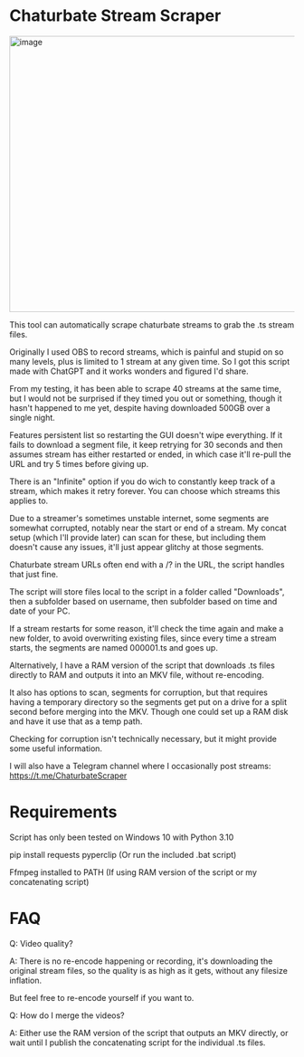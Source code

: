 # Chaturbate Stream Scraper
<img width="825" height="488" alt="image" src="https://github.com/user-attachments/assets/549c833c-747e-4852-bf43-c8f37fa680ef" />

This tool can automatically scrape chaturbate streams to grab the .ts stream files.

Originally I used OBS to record streams, which is painful and stupid on so many levels, plus is limited to 1 stream at any given time. So I got this script made with ChatGPT and it works wonders and figured I'd share.

From my testing, it has been able to scrape 40 streams at the same time, but I would not be surprised if they timed you out or something, though it hasn't happened to me yet, despite having downloaded 500GB over a single night.

Features persistent list so restarting the GUI doesn't wipe everything. If it fails to download a segment file, it keep retrying for 30 seconds and then assumes stream has either restarted or ended, in which case it'll re-pull the URL and try 5 times before giving up.

There is an "Infinite" option if you do wich to constantly keep track of a stream, which makes it retry forever. You can choose which streams this applies to.

Due to a streamer's sometimes unstable internet, some segments are somewhat corrupted, notably near the start or end of a stream. My concat setup (which I'll provide later) can scan for these, but including them doesn't cause any issues, it'll just appear glitchy at those segments.

Chaturbate stream URLs often end with a /? in the URL, the script handles that just fine.

The script will store files local to the script in a folder called "Downloads", then a subfolder based on username, then subfolder based on time and date of your PC.

If a stream restarts for some reason, it'll check the time again and make a new folder, to avoid overwriting existing files, since every time a stream starts, the segments are named 000001.ts and goes up.

Alternatively, I have a RAM version of the script that downloads .ts files directly to RAM and outputs it into an MKV file, without re-encoding.

It also has options to scan, segments for corruption, but that requires having a temporary directory so the segments get put on a drive for a split second before merging into the MKV. Though one could set up a RAM disk and have it use that as a temp path.

Checking for corruption isn't technically necessary, but it might provide some useful information.

I will also have a Telegram channel where I occasionally post streams: https://t.me/ChaturbateScraper


# Requirements
Script has only been tested on Windows 10 with Python 3.10

pip install requests pyperclip (Or run the included .bat script)

Ffmpeg installed to PATH (If using RAM version of the script or my concatenating script)


# FAQ
Q: Video quality?

A: There is no re-encode happening or recording, it's downloading the original stream files, so the quality is as high as it gets, without any filesize inflation.

But feel free to re-encode yourself if you want to.

Q: How do I merge the videos?

A: Either use the RAM version of the script that outputs an MKV directly, or wait until I publish the concatenating script for the individual .ts files.
